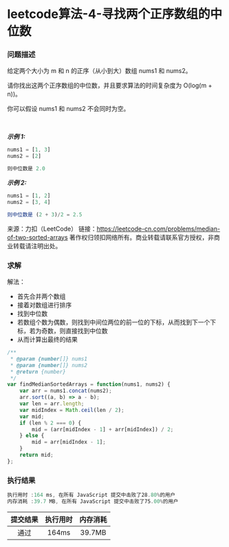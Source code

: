 # leetcode算法-4-寻找两个正序数组的中位数

### 问题描述

给定两个大小为 m 和 n 的正序（从小到大）数组 nums1 和 nums2。

请你找出这两个正序数组的中位数，并且要求算法的时间复杂度为 O(log(m + n))。

你可以假设 nums1 和 nums2 不会同时为空。

 

***示例 1:***

```js
nums1 = [1, 3]
nums2 = [2]

则中位数是 2.0
```

***示例 2:***

```js
nums1 = [1, 2]
nums2 = [3, 4]

则中位数是 (2 + 3)/2 = 2.5
```

来源：力扣（LeetCode）
链接：https://leetcode-cn.com/problems/median-of-two-sorted-arrays
著作权归领扣网络所有。商业转载请联系官方授权，非商业转载请注明出处。

### 求解

解法：

- 首先合并两个数组
- 接着对数组进行排序
- 找到中位数
- 若数组个数为偶数，则找到中间位两位的前一位的下标，从而找到下一个下标，若为奇数，则直接找到中位数
- 从而计算出最终的结果


```js
/**
 * @param {number[]} nums1
 * @param {number[]} nums2
 * @return {number}
 */
var findMedianSortedArrays = function(nums1, nums2) {
    var arr = nums1.concat(nums2);
    arr.sort((a, b) => a - b);
    var len = arr.length;
    var midIndex = Math.ceil(len / 2);
    var mid;
    if (len % 2 === 0) {
        mid = (arr[midIndex - 1] + arr[midIndex]) / 2;
    } else {
        mid = arr[midIndex - 1];
    }
    return mid;
};
```

### 执行结果

```js
执行用时 :164 ms, 在所有 JavaScript 提交中击败了28.80%的用户
内存消耗 :39.7 MB, 在所有 JavaScript 提交中击败了75.00%的用户
```

| 提交结果 | 执行用时 | 内存消耗 |
|:------:|:------:|:-------:|
|   通过  | 164ms  |  39.7MB |



